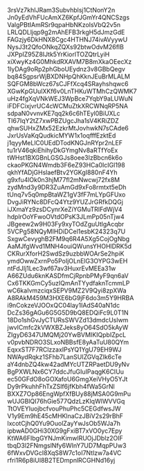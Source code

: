 3rsVz7khIJRam3Subvhblsj1CtNonY2n
Jn0yEdVhFUcAmXZ6KpfJGmYr4QNCSzgs
ValgPBtIAmRSr9qpaHbNKzoIsVbQ2v5n
LRLQDLljqp9g2mAhEFB3rkgH5dJmzGdE
FAGzjy6DkHNX8Cgc4HTHNJ74ivAVyywU
NysJ3t2QfoONkqZQXs92btwOdvM26flB
JXPpIZ95Z8IJtk5YrKiorlTOZQtrLyiH
xiXwyKz4G0MhkdRXAVM7B8mXkaOEecXz
1IyDAg9oRp2phGboUEydnz3v8GBbQegv
bq84SgpsrWjBXDNHpQhKknJEuBrMLALM
SQFGM8bWcz67sCJFfXcq4SRayhshqwc6
XGwKpGUulXKf6v0LnTHKuWTMhCzQWMK7
uHz4fgXqVNkWEJ3WpBce7YqbY9aLUWuN
iFDFCixjvrUC4cWCMuZtkXRCWNqRP5NA
sdpaN0vvnvKE7qq2k6c6hTEyl0BiUXLc
TI67IqY2tZ7xwPBZUgcJha1sV4KRiZDZ
qhwSUHxZMx52EzkrMtJovhwkN7sCAde6
JxrUsVaKqQudkicMYW1x1oqfffEzktEd
j1qyyMeLlC0UEdDTodKNGJnRYpr2nLEF
tu1rV46qkiEhihyDkGYmgNv8aRTfYoEx
tWHst1BXGBnLGSGJs8oee3IzBbcn6k6o
ckaoPKGN4Wmdb3F6eZ93HCa0IcIGl198
qkhYfADjGHslaefBtv2YGKgI880nF4Yh
g9xfu4lOk0n3hjM77fl2mNwcwj72fx8M
zydMnd3y9DR3ZuAmGd9xFo8rmtxt5eDh
tUnq7v5q0mpBtaWZ1gV3fF7mLYpGFUxo
DvgJiRYNc8DFcQ4Ytz9YUZJrGRfkDQGj
iJXmaYz9zsDCynrXeZiYGMuTRIFdWjV4
hdplrOoYFwoOVtdOPsK3JLmPp05nTjw4
JBgeew2w9H03Fy9xyTOdZguUtlgAcqbr
5VCPg58NQyMIHDiDCel1esbK24323q7U
SxgwCevyghB2FM9q6R4A5Xg5CojOgNbg
AaMJfgWvd1MNH4ouiQWunsYHOHlDRK5d
CKRurXforH2SwdSz9uzbbWOArSe2hpiK
ymdOwwZxrnPo5PoIjOLnElG3OYPG3wEH
ntFdJIj1Lec3wf67av3HuxrEvMEEa31w
A66ZUdu6knKASDfmCjRpnbPMyF9qn6aV
Cx6TKKGmCy5uzIQmAnTYydfaknTcmmLP
wC6kaIvmzciqxSEPV9MZ2V9Qyi8zpXWa
A8RAkM459M3HXE6bG9jF6do3m5Y9HRBA
i9nCokzeVJOOxQC04lay1IAdS40aN1dc
DcZs36gAGu6G5G5D9bQ8EDQiFc9L0T1N
18Do1shGvJyCTURsSWVZd13dmdcUslwm
jwvlCmfc2kVWXBZJeks8yO64SdO5kAyW
ZIgyD6347UMQMj20YwBVMIKIQpbIZpcL
v0pvbNDRO3SLxoNBBsfE8yAaTuU80QYm
EqxxST7F7RClzzaxIPsYQ1YgU79EH9WJ
NWAydRqkz1SFhb7LanSUIZGVqZIk6cTe
aY4dnbZQ4kw42adMYcUTZRPaetDU9yNv
BgPXWLNx6CY7ddcJfuGIuIPaqgK6CIUu
ec50GFdO8oGOXafoU6GmgXeiVHyO5YJt
Dy9rPkuhhFhTxZSlf6jfKbh4fWa5GrNl
BXXZ7Op86EngWpfXfBUy88jMSA0G9mPu
wUJGBlQI76hGie577QdzLzKlqWlWVVGq
TtOVEYluojbcfvouPhuPhc5CEGdfwsJW
V1y9Em9hE45cMHKlnaCzJBiV2s29rBhF
lxcotCjhQ0Yu9OuolZayYwJsOb5WJa7h
ipbwAD0GHi30XG9gFxiBT7xVO0yc7Epy
KtWA6FIbgGYNJmKimwlRUOjJDblz2OIF
tbqD3l2FNmgslNfy6WInY7UD7MqpPUw3
6fWxvDVGcI8XqS8W7c1oI7Ntlzw7a4VC
rfri1R6p8iUI8B2TEDmpnlRCGHNd16yj
